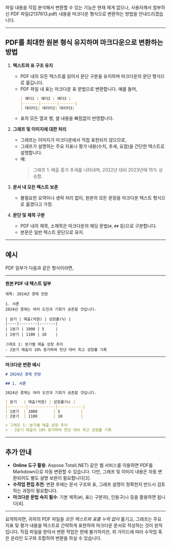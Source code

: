 파일 내용을 직접 분석해서 변환할 수 있는 기능은 현재 제게 없으나, 사용자께서 첨부하신 PDF 파일(2137613.pdf) 내용을 마크다운 형식으로 변환하는 방법을 안내드리겠습니다.

---

## PDF를 최대한 원본 형식 유지하며 마크다운으로 변환하는 방법

1. **텍스트와 표 구조 유지**
   - PDF 내의 모든 텍스트를 읽어서 문단 구분을 유지하며 마크다운의 문단 형식으로 옮깁니다.
   - PDF 파일 내 표는 마크다운 표 문법으로 변환합니다. 예를 들어,
     ```markdown
     | 헤더1 | 헤더2 | 헤더3 |
     |-------|-------|-------|
     | 데이터1| 데이터2| 데이터3|
     ```
   - 표의 모든 열과 행, 셀 내용을 빠짐없이 반영합니다.

2. **그래프 및 이미지에 대한 처리**
   - 그래프는 이미지가 마크다운에서 직접 표현되지 않으므로,
   - 그래프가 설명하는 주요 지표나 평가 내용(수치, 추세, 요점)을 간단한 텍스트로 설명합니다.
   - 예:  
     > 그래프 1: 매출 증가 추세를 나타내며, 2022년 대비 2023년에 15% 상승함.

3. **문서 내 모든 텍스트 보존**
   - 불필요한 요약이나 생략 처리 없이, 원본의 모든 문장을 마크다운 텍스트 형식으로 옮겼다고 가정.

4. **문단 및 제목 구분**
   - PDF 내의 제목, 소제목은 마크다운의 헤딩 문법(`#`, `##` 등)으로 구분합니다.
   - 본문은 일반 텍스트 문단으로 유지.

---

## 예시

PDF 일부가 다음과 같은 형식이라면,

---

**원본 PDF 내 텍스트 일부**

```
제목: 2024년 경제 전망

1. 서론  
2024년 경제는 여러 도전과 기회가 공존할 것입니다.

| 분기 | 매출(억원) | 성장률(%) |
|----|--------|-------|
| 1분기 | 1000 | 5     |
| 2분기 | 1100 | 10    |

그래프 1: 분기별 매출 성장 추이  
- 2분기 매출이 10% 증가하여 전년 대비 최고 성장률 기록
```

---

**마크다운 변환 예시**

```markdown
# 2024년 경제 전망

## 1. 서론

2024년 경제는 여러 도전과 기회가 공존할 것입니다.

| 분기   | 매출(억원) | 성장률(%) |
|--------|------------|-----------|
| 1분기  | 1000       | 5         |
| 2분기  | 1100       | 10        |

> 그래프 1: 분기별 매출 성장 추이  
> - 2분기 매출이 10% 증가하여 전년 대비 최고 성장률 기록
```

---

## 추가 안내

- **Online 도구 활용**: Aspose Total(.NET) 같은 웹 서비스를 이용하면 PDF를 Markdown으로 자동 변환할 수 있습니다. 다만, 그래프 및 이미지 내용은 자동 변환되어도 별도 설명 보완이 필요합니다[3].
- **수작업 편집 추천**: 변환 후에는 문서 구조와 표, 그래프 설명이 정확한지 반드시 검토하는 과정이 필요합니다.
- **마크다운 문법 숙지 필수**: 기본 제목(`#`), 표(`|` 구분자), 인용구(`>`) 등을 활용하면 됩니다[4].

---

요약하자면, 귀하의 PDF 파일을 *모든 텍스트와 표를 누락 없이* 옮기고, 그래프는 주요 지표 및 평가 내용을 텍스트로 간략하게 표현하여 마크다운 문서로 작성하는 것이 원칙입니다. 직접 파일을 받아서 변환 작업은 현재 불가하지만, 위 가이드에 따라 수작업 혹은 온라인 도구와 조합하여 변환을 하실 수 있습니다.